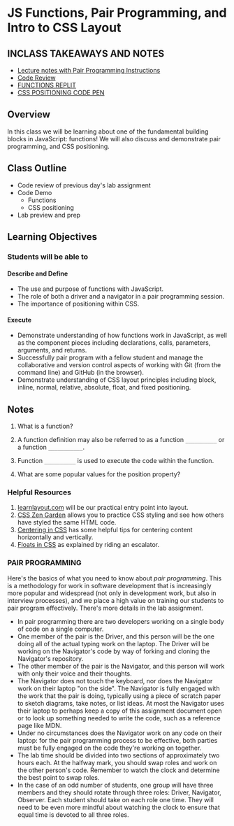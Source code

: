 # JS Functions, Pair Programming, and Intro to CSS Layout

## INCLASS TAKEAWAYS AND NOTES

- [Lecture notes with Pair Programming Instructions](lecture-notes.md)
- [Code Review](inclass-code-review/)
- [FUNCTIONS REPLIT](https://replit.com/@arpatterson31/Class-201d88-FUNCTIONS#index.js)
- [CSS POSITIONING CODE PEN](https://codepen.io/arpatterson31/pen/QWqwewe?editors=1100)

## Overview

In this class we will be learning about one of the fundamental building blocks in JavaScript: functions! We will also discuss and demonstrate pair programming, and CSS positioning.

## Class Outline

- Code review of previous day's lab assignment
- Code Demo
  - Functions
  - CSS positioning
- Lab preview and prep

## Learning Objectives

### Students will be able to

#### Describe and Define

- The use and purpose of functions with JavaScript.
- The role of both a driver and a navigator in a pair programming session.
- The importance of positioning within CSS.

#### Execute

- Demonstrate understanding of how functions work in JavaScript, as well as the component pieces including declarations, calls, parameters, arguments, and returns.
- Successfully pair program with a fellow student and manage the collaborative and version control aspects of working with Git (from the command line) and GitHub (in the browser).
- Demonstrate understanding of CSS layout principles including block, inline, normal, relative, absolute, float, and fixed positioning.

## Notes

1. What is a function?

1. A function definition may also be referred to as a function `__________` or a function `___________`.

1. Function `__________` is used to execute the code within the function.

1. What are some popular values for the position property?

### Helpful Resources

1. [learnlayout.com](http://learnlayout.com) will be our practical entry point into layout.
1. [CSS Zen Garden](http://www.csszengarden.com/) allows you to practice CSS styling and see how others have styled the same HTML code.
1. [Centering in CSS](https://css-tricks.com/centering-css-complete-guide/) has some helpful tips for centering content horizontally and vertically.
1. [Floats in CSS](https://medium.freecodecamp.org/css-floats-explained-by-riding-an-escalator-57fa55232333) as explained by riding an escalator.

### PAIR PROGRAMMING

Here's the basics of what you need to know about *pair programming*. This is a methodology for work in software development that is increasingly more popular and widespread (not only in development work, but also in interview processes), and we place a high value on training our students to pair program effectively. There's more details in the lab assignment.

- In pair programming there are two developers working on a single body of code on a single computer.
- One member of the pair is the Driver, and this person will be the one doing all of the actual typing work on the laptop. The Driver will be working on the Navigator's code by way of forking and cloning the Navigator's repository.
- The other member of the pair is the Navigator, and this person will work with only their voice and their thoughts.
- The Navigator does not touch the keyboard, nor does the Navigator work on their laptop "on the side". The Navigator is fully engaged with the work that the pair is doing, typically using a piece of scratch paper to sketch diagrams, take notes, or list ideas. At most the Navigator uses their laptop to perhaps keep a copy of this assignment document open or to look up something needed to write the code, such as a reference page like MDN.
- Under no circumstances does the Navigator work on any code on their laptop: for the pair programming process to be effective, both parties must be fully engaged on the code they're working on together.
- The lab time should be divided into two sections of approximately two hours each. At the halfway mark, you should swap roles and work on the other person's code. Remember to watch the clock and determine the best point to swap roles.
- In the case of an odd number of students, one group will have three members and they should rotate through three roles: Driver, Navigator, Observer. Each student should take on each role one time. They will need to be even more mindful about watching the clock to ensure that equal time is devoted to all three roles.
